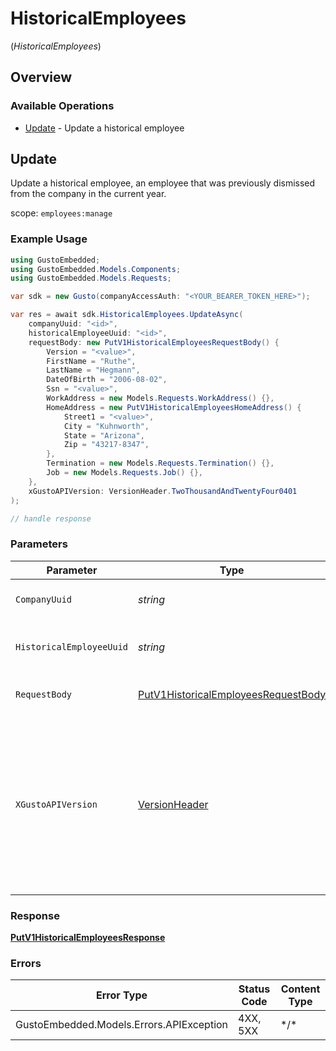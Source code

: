 # HistoricalEmployees
(*HistoricalEmployees*)

## Overview

### Available Operations

* [Update](#update) - Update a historical employee

## Update

Update a historical employee, an employee that was previously dismissed from the company in the current year.

scope: `employees:manage`

### Example Usage

```csharp
using GustoEmbedded;
using GustoEmbedded.Models.Components;
using GustoEmbedded.Models.Requests;

var sdk = new Gusto(companyAccessAuth: "<YOUR_BEARER_TOKEN_HERE>");

var res = await sdk.HistoricalEmployees.UpdateAsync(
    companyUuid: "<id>",
    historicalEmployeeUuid: "<id>",
    requestBody: new PutV1HistoricalEmployeesRequestBody() {
        Version = "<value>",
        FirstName = "Ruthe",
        LastName = "Hegmann",
        DateOfBirth = "2006-08-02",
        Ssn = "<value>",
        WorkAddress = new Models.Requests.WorkAddress() {},
        HomeAddress = new PutV1HistoricalEmployeesHomeAddress() {
            Street1 = "<value>",
            City = "Kuhnworth",
            State = "Arizona",
            Zip = "43217-8347",
        },
        Termination = new Models.Requests.Termination() {},
        Job = new Models.Requests.Job() {},
    },
    xGustoAPIVersion: VersionHeader.TwoThousandAndTwentyFour0401
);

// handle response
```

### Parameters

| Parameter                                                                                                                                                                                                                    | Type                                                                                                                                                                                                                         | Required                                                                                                                                                                                                                     | Description                                                                                                                                                                                                                  |
| ---------------------------------------------------------------------------------------------------------------------------------------------------------------------------------------------------------------------------- | ---------------------------------------------------------------------------------------------------------------------------------------------------------------------------------------------------------------------------- | ---------------------------------------------------------------------------------------------------------------------------------------------------------------------------------------------------------------------------- | ---------------------------------------------------------------------------------------------------------------------------------------------------------------------------------------------------------------------------- |
| `CompanyUuid`                                                                                                                                                                                                                | *string*                                                                                                                                                                                                                     | :heavy_check_mark:                                                                                                                                                                                                           | The UUID of the company                                                                                                                                                                                                      |
| `HistoricalEmployeeUuid`                                                                                                                                                                                                     | *string*                                                                                                                                                                                                                     | :heavy_check_mark:                                                                                                                                                                                                           | The UUID of the historical employee                                                                                                                                                                                          |
| `RequestBody`                                                                                                                                                                                                                | [PutV1HistoricalEmployeesRequestBody](../../Models/Requests/PutV1HistoricalEmployeesRequestBody.md)                                                                                                                          | :heavy_check_mark:                                                                                                                                                                                                           | Update a historical employee.                                                                                                                                                                                                |
| `XGustoAPIVersion`                                                                                                                                                                                                           | [VersionHeader](../../Models/Components/VersionHeader.md)                                                                                                                                                                    | :heavy_minus_sign:                                                                                                                                                                                                           | Determines the date-based API version associated with your API call. If none is provided, your application's [minimum API version](https://docs.gusto.com/embedded-payroll/docs/api-versioning#minimum-api-version) is used. |

### Response

**[PutV1HistoricalEmployeesResponse](../../Models/Requests/PutV1HistoricalEmployeesResponse.md)**

### Errors

| Error Type                               | Status Code                              | Content Type                             |
| ---------------------------------------- | ---------------------------------------- | ---------------------------------------- |
| GustoEmbedded.Models.Errors.APIException | 4XX, 5XX                                 | \*/\*                                    |